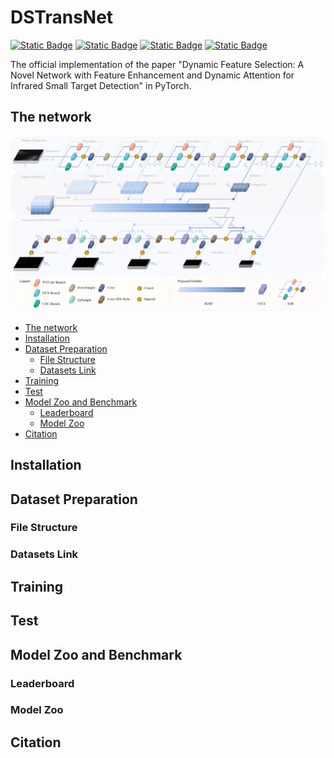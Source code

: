 # DSTransNet

[![Static Badge](https://img.shields.io/badge/building-pass-green?style=flat-square)](https://github.com/RuiminHuang/DSTransNet)
[![Static Badge](https://img.shields.io/badge/language-Python-blue?style=flat-square)](https://www.python.org/)
[![Static Badge](https://img.shields.io/badge/framework-PyTorch-blue?style=flat-square)](https://pytorch.org/)
[![Static Badge](https://img.shields.io/badge/license-Apache2.0-blue?style=flat-square)](./LICENSE)

The official implementation of the paper "Dynamic Feature Selection: A Novel Network with Feature Enhancement and Dynamic Attention for Infrared Small Target Detection" in PyTorch.

## The network

![Figure2](./figures/Figure2.png)

- [The network](#the-network)
- [Installation](#installation)
- [Dataset Preparation](#dataset-preparation)
  - [File Structure](#file-structure)
  - [Datasets Link](#datasets-link)
- [Training](#training)
- [Test](#test)
- [Model Zoo and Benchmark](#model-zoo-and-benchmark)
  - [Leaderboard](#leaderboard)
  - [Model Zoo](#model-zoo)
- [Citation](#citation)

## Installation

## Dataset Preparation

### File Structure

### Datasets Link

## Training

## Test

## Model Zoo and Benchmark

### Leaderboard

### Model Zoo

## Citation
